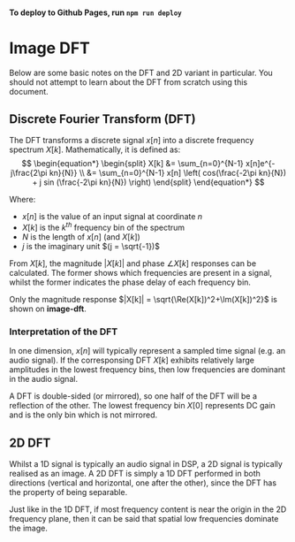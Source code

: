 #### To deploy to Github Pages, run ```npm run deploy```

# Image DFT
Below are some basic notes on the DFT and 2D variant in particular. You should not attempt to learn about the DFT from scratch using this document.

## Discrete Fourier Transform (DFT)
The DFT transforms a discrete signal $x[n]$ into a discrete frequency spectrum $X[k]$. Mathematically, it is defined as:
$$
\begin{equation*}
    \begin{split}
        X[k] &= \sum_{n=0}^{N-1} x[n]e^{-j\frac{2\pi kn}{N}} \\
            &= \sum_{n=0}^{N-1} x[n] \left( cos(\frac{-2\pi kn}{N}) + j sin (\frac{-2\pi kn}{N}) \right)
    \end{split}
\end{equation*}
$$

Where:
- $x[n]$ is the value of an input signal at coordinate $n$
- $X[k]$ is the $k^{th}$ frequency bin of the spectrum
- $N$ is the length of $x[n]$ (and $X[k]$)
- $j$ is the imaginary unit $(j = \sqrt{-1})$

From $X[k]$, the magnitude $|X[k]|$ and phase $\angle X[k]$ responses can be calculated. The former shows which frequencies are present in a signal, whilst the former indicates the phase delay of each frequency bin.

Only the magnitude response $|X[k]| = \sqrt{\Re(X[k])^2+\Im(X[k])^2}$ is shown on **image-dft**.

### Interpretation of the DFT
In one dimension, $x[n]$ will typically represent a sampled time signal (e.g. an audio signal). If the corresponsing DFT $X[k]$ exhibits relatively large amplitudes in the lowest frequency bins, then low frequencies are dominant in the audio signal.

A DFT is double-sided (or mirrored), so one half of the DFT will be a reflection of the other. The lowest frequency bin $X[0]$ represents DC gain and is the only bin which is not mirrored.

## 2D DFT
Whilst a 1D signal is typically an audio signal in DSP, a 2D signal is typically realised as an image. A 2D DFT is simply a 1D DFT performed in both directions (vertical and horizontal, one after the other), since the DFT has the property of being separable.

Just like in the 1D DFT, if most frequency content is near the origin in the 2D frequency plane, then it can be said that spatial low frequencies dominate the image.